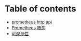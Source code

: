 # Table of contents

* [prometheus http api](README.md)
* [Prometheus 概念](prometheus-gai-nian.md)
* [可观测性](ke-guan-ce-xing.md)
